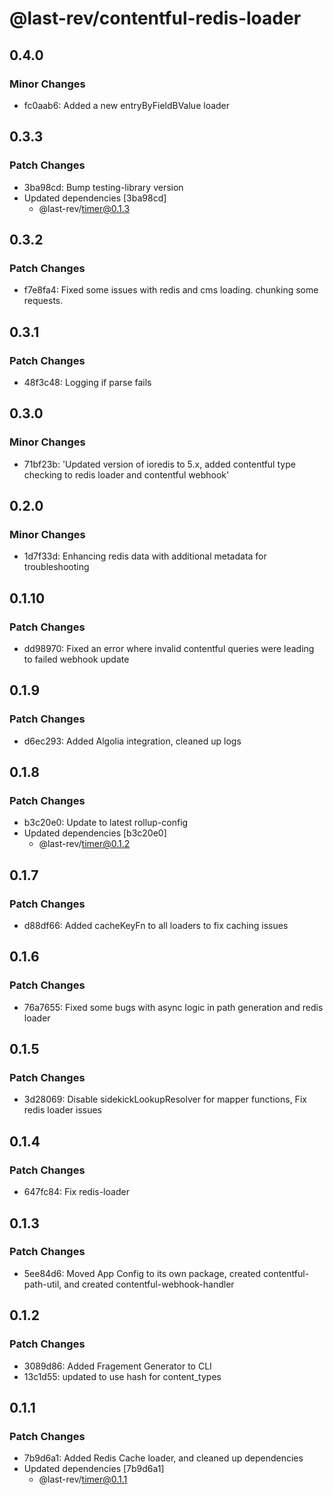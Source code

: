 # @last-rev/contentful-redis-loader

## 0.4.0

### Minor Changes

- fc0aab6: Added a new entryByFieldBValue loader

## 0.3.3

### Patch Changes

- 3ba98cd: Bump testing-library version
- Updated dependencies [3ba98cd]
  - @last-rev/timer@0.1.3

## 0.3.2

### Patch Changes

- f7e8fa4: Fixed some issues with redis and cms loading. chunking some requests.

## 0.3.1

### Patch Changes

- 48f3c48: Logging if parse fails

## 0.3.0

### Minor Changes

- 71bf23b: 'Updated version of ioredis to 5.x, added contentful type checking to redis loader and contentful webhook'

## 0.2.0

### Minor Changes

- 1d7f33d: Enhancing redis data with additional metadata for troubleshooting

## 0.1.10

### Patch Changes

- dd98970: Fixed an error where invalid contentful queries were leading to failed webhook update

## 0.1.9

### Patch Changes

- d6ec293: Added Algolia integration, cleaned up logs

## 0.1.8

### Patch Changes

- b3c20e0: Update to latest rollup-config
- Updated dependencies [b3c20e0]
  - @last-rev/timer@0.1.2

## 0.1.7

### Patch Changes

- d88df66: Added cacheKeyFn to all loaders to fix caching issues

## 0.1.6

### Patch Changes

- 76a7655: Fixed some bugs with async logic in path generation and redis loader

## 0.1.5

### Patch Changes

- 3d28069: Disable sidekickLookupResolver for mapper functions, Fix redis loader issues

## 0.1.4

### Patch Changes

- 647fc84: Fix redis-loader

## 0.1.3

### Patch Changes

- 5ee84d6: Moved App Config to its own package, created contentful-path-util, and created contentful-webhook-handler

## 0.1.2

### Patch Changes

- 3089d86: Added Fragement Generator to CLI
- 13c1d55: updated to use hash for content_types

## 0.1.1

### Patch Changes

- 7b9d6a1: Added Redis Cache loader, and cleaned up dependencies
- Updated dependencies [7b9d6a1]
  - @last-rev/timer@0.1.1
